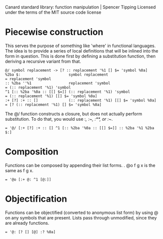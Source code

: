 Canard standard library: function manipulation | Spencer Tipping
Licensed under the terms of the MIT source code license

# Piecewise construction

This serves the purpose of something like 'where' in functional languages. The idea is to provide a series of local definitions that will be inlined into the form in question. This is done
first by defining a substitution function, then deriving a recursive variant from that.

    @/ symbol replacement -> [? :: replacement '%1 [] $= 'symbol %0a]
    %2ba $:                      symbol replacement                       = replacement 'symbol
    :: %2ba ''%1                 replacement 'symbol                      = (:: replacement '%1) 'symbol
    ^1 [:: %2ba '%0a :: [[] $=]] (:: replacement '%1) 'symbol             = (:: replacement '%1) [[] $= 'symbol %0a]
    :+ [?] :+ :: []              (:: replacement '%1) [[] $= 'symbol %0a] = [? (:: replacement '%1) [] $= 'symbol %0a]

The @/ function constructs a closure, but does not actually perform substitution. To do that, you would use :*, :~, :**, or :~*.

    = '@/ [:+ [?] :+ :: [] ^1 [:: %2ba '%0a :: [[] $=]] :: %2ba '%1 %2ba $:]

# Composition

Functions can be composed by appending their list forms. . @o f g x is the same as f g x.

    = '@o [:+ @: ^1 [@:]]

# Objectification

Functions can be objectified (converted to anonymous list form) by using @ on any symbols that are present. Lists pass through unmodified, since they are already functions.

    = '@: [? [] [@] :? %0a]